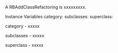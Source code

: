 A RBAddClassRefactoring is xxxxxxxxx.Instance Variables	category:		<Object>	subclasses:		<Object>	superclass:		<Object>category	- xxxxxsubclasses	- xxxxxsuperclass	- xxxxx
